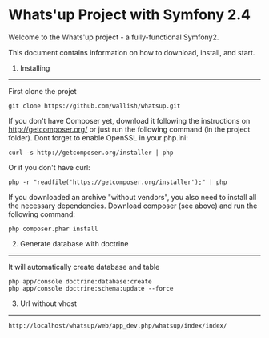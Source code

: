 Whats'up Project with Symfony 2.4
=================================

Welcome to the Whats'up project - a fully-functional Symfony2.

This document contains information on how to download, install, and start. 

1) Installing 
----------------------------------

First clone the projet

    git clone https://github.com/wallish/whatsup.git
    
If you don't have Composer yet, download it following the instructions on
http://getcomposer.org/ or just run the following command (in the project folder). Dont forget to enable OpenSSL in your php.ini:

    curl -s http://getcomposer.org/installer | php

Or if you don't have curl:

    php -r "readfile('https://getcomposer.org/installer');" | php

If you downloaded an archive "without vendors", you also need to install all
the necessary dependencies. Download composer (see above) and run the
following command:

    php composer.phar install

2) Generate database with doctrine
-----------------------------------

It will automatically create database and table

    php app/console doctrine:database:create
    php app/console doctrine:schema:update --force

3) Url without vhost
-----------------------------------

    http://localhost/whatsup/web/app_dev.php/whatsup/index/index/
